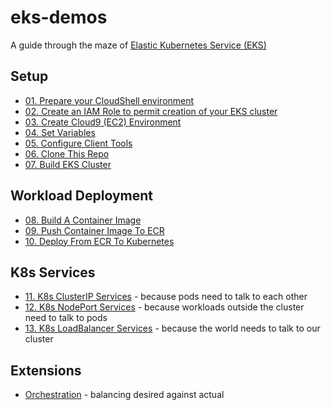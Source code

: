 # eks-demos
A guide through the maze of [Elastic Kubernetes Service (EKS)](https://aws.amazon.com/eks)

## Setup
* [01. Prepare your CloudShell environment](doc/01-cloudshell/README.md)
* [02. Create an IAM Role to permit creation of your EKS cluster](doc/02-iam-role/README.md)
* [03. Create Cloud9 (EC2) Environment](doc/03-cloud9/README.md)
* [04. Set Variables](doc/04-set-variables/README.md)
* [05. Configure Client Tools](doc/05-client-tools/README.md)
* [06. Clone This Repo](doc/06-clone-repo/README.md)
* [07. Build EKS Cluster](doc/07-build-cluster/README.md)

## Workload Deployment
* [08. Build A Container Image](doc/08-build-container-image/README.md)
* [09. Push Container Image To ECR](doc/09-push-to-ecr/README.md)
* [10. Deploy From ECR To Kubernetes](doc/10-deploy-to-k8s/README.md)

## K8s Services
* [11. K8s ClusterIP Services](doc/11-clusterip-services/README.md) - because pods need to talk to each other
* [12. K8s NodePort Services](doc/12-nodeport-services/README.md) - because workloads outside the cluster need to talk to pods
* [13. K8s LoadBalancer Services](doc/13-loadbalancer-services/README.md) - because the world needs to talk to our cluster

## Extensions
* [Orchestration](doc/orchestration/README.md) - balancing desired against actual

